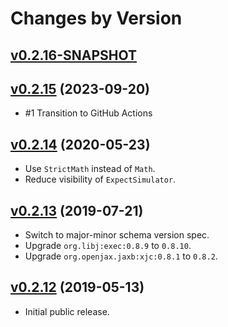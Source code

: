# Changes by Version

## [v0.2.16-SNAPSHOT](https://github.com/libj/util/compare/549b7e9ae81dece82b08d28d15039a303ec437cd..HEAD)

## [v0.2.15](https://github.com/openjax/expect/compare/203ae396f931115c101e97b11e872c8cf537e4e7..549b7e9ae81dece82b08d28d15039a303ec437cd) (2023-09-20)
* #1 Transition to GitHub Actions

## [v0.2.14](https://github.com/openjax/expect/compare/f8e6c739e57e61530988aff98da54e11bbe1520f..203ae396f931115c101e97b11e872c8cf537e4e7) (2020-05-23)
* Use `StrictMath` instead of `Math`.
* Reduce visibility of `ExpectSimulator`.

## [v0.2.13](https://github.com/openjax/expect/compare/5743775fda421340ef2036294403c5ffcbde785d..f8e6c739e57e61530988aff98da54e11bbe1520f) (2019-07-21)
* Switch to major-minor schema version spec.
* Upgrade `org.libj:exec:0.8.9` to `0.8.10`.
* Upgrade `org.openjax.jaxb:xjc:0.8.1` to `0.8.2`.

## [v0.2.12](https://github.com/entinae/pom/compare/24e48a5e7e489347cd3e51ad5fbc70ddd9be9f48..5743775fda421340ef2036294403c5ffcbde785d) (2019-05-13)
* Initial public release.